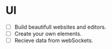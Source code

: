 # UI
- [ ] Build beautifull websites and editors.
- [ ] Create your own elements.
- [ ] Recieve data from webSockets.
